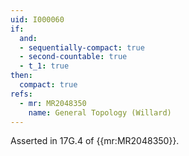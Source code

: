 ```yaml
---
uid: I000060
if:
  and:
  - sequentially-compact: true
  - second-countable: true
  - t_1: true
then:
  compact: true
refs:
  - mr: MR2048350
    name: General Topology (Willard)
---
```

Asserted in 17G.4 of {{mr:MR2048350}}.
